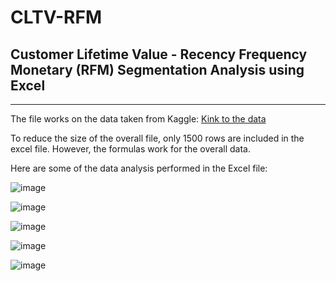 # CLTV-RFM
## Customer Lifetime Value - Recency Frequency Monetary (RFM) Segmentation Analysis using Excel

---

The file works on the data taken from Kaggle: [Kink to the data](https://www.kaggle.com/c/instacart-market-basket-analysis)

To reduce the size of the overall file, only 1500 rows are included in the excel file. However, the formulas work for the overall data.

Here are some of the data analysis performed in the Excel file:

![image](https://user-images.githubusercontent.com/28995474/141247226-3023af63-bdc0-471a-ba4b-6b52f0d81297.png)

![image](https://user-images.githubusercontent.com/28995474/141247235-bb79b0d3-f8b9-45a2-9cd2-6367af2bc7eb.png)

![image](https://user-images.githubusercontent.com/28995474/141247252-3d3bd7ae-5b8d-407e-8960-edd102c096d0.png)

![image](https://user-images.githubusercontent.com/28995474/141247267-c7987b77-3353-43c8-b631-977c9a1fa6b3.png)

![image](https://user-images.githubusercontent.com/28995474/141247277-d9b83217-2db9-42f1-8efe-2a598381c584.png)
